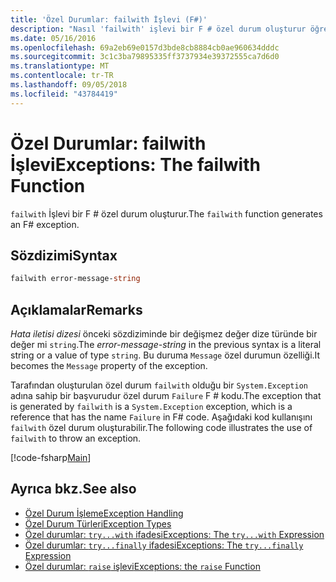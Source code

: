 ```yaml
---
title: 'Özel Durumlar: failwith İşlevi (F#)'
description: "Nasıl 'failwith' işlevi bir F # özel durum oluşturur öğrenin."
ms.date: 05/16/2016
ms.openlocfilehash: 69a2eb69e0157d3bde8cb8884cb0ae960634dddc
ms.sourcegitcommit: 3c1c3ba79895335ff3737934e39372555ca7d6d0
ms.translationtype: MT
ms.contentlocale: tr-TR
ms.lasthandoff: 09/05/2018
ms.locfileid: "43784419"
---
```

# <a name="exceptions-the-failwith-function"></a><span data-ttu-id="72a22-103">Özel Durumlar: failwith İşlevi</span><span class="sxs-lookup"><span data-stu-id="72a22-103">Exceptions: The failwith Function</span></span>

<span data-ttu-id="72a22-104">`failwith` İşlevi bir F # özel durum oluşturur.</span><span class="sxs-lookup"><span data-stu-id="72a22-104">The `failwith` function generates an F# exception.</span></span>

## <a name="syntax"></a><span data-ttu-id="72a22-105">Sözdizimi</span><span class="sxs-lookup"><span data-stu-id="72a22-105">Syntax</span></span>

```fsharp
failwith error-message-string
```

## <a name="remarks"></a><span data-ttu-id="72a22-106">Açıklamalar</span><span class="sxs-lookup"><span data-stu-id="72a22-106">Remarks</span></span>

<span data-ttu-id="72a22-107">*Hata iletisi dizesi* önceki sözdiziminde bir değişmez değer dize türünde bir değer mi `string`.</span><span class="sxs-lookup"><span data-stu-id="72a22-107">The *error-message-string* in the previous syntax is a literal string or a value of type `string`.</span></span> <span data-ttu-id="72a22-108">Bu duruma `Message` özel durumun özelliği.</span><span class="sxs-lookup"><span data-stu-id="72a22-108">It becomes the `Message` property of the exception.</span></span>

<span data-ttu-id="72a22-109">Tarafından oluşturulan özel durum `failwith` olduğu bir `System.Exception` adına sahip bir başvurudur özel durum `Failure` F # kodu.</span><span class="sxs-lookup"><span data-stu-id="72a22-109">The exception that is generated by `failwith` is a `System.Exception` exception, which is a reference that has the name `Failure` in F# code.</span></span> <span data-ttu-id="72a22-110">Aşağıdaki kod kullanışını `failwith` özel durum oluşturabilir.</span><span class="sxs-lookup"><span data-stu-id="72a22-110">The following code illustrates the use of `failwith` to throw an exception.</span></span>

[!code-fsharp[Main](../../../../samples/snippets/fsharp/lang-ref-2/snippet6001.fs)]

## <a name="see-also"></a><span data-ttu-id="72a22-111">Ayrıca bkz.</span><span class="sxs-lookup"><span data-stu-id="72a22-111">See also</span></span>

- [<span data-ttu-id="72a22-112">Özel Durum İşleme</span><span class="sxs-lookup"><span data-stu-id="72a22-112">Exception Handling</span></span>](index.md)
- [<span data-ttu-id="72a22-113">Özel Durum Türleri</span><span class="sxs-lookup"><span data-stu-id="72a22-113">Exception Types</span></span>](exception-types.md)
- [<span data-ttu-id="72a22-114">Özel durumlar: `try...with` ifadesi</span><span class="sxs-lookup"><span data-stu-id="72a22-114">Exceptions: The `try...with` Expression</span></span>](the-try-with-expression.md)
- [<span data-ttu-id="72a22-115">Özel durumlar: `try...finally` ifadesi</span><span class="sxs-lookup"><span data-stu-id="72a22-115">Exceptions: The `try...finally` Expression</span></span>](the-try-finally-expression.md)
- [<span data-ttu-id="72a22-116">Özel durumlar: `raise` işlevi</span><span class="sxs-lookup"><span data-stu-id="72a22-116">Exceptions: the `raise` Function</span></span>](the-raise-function.md)
